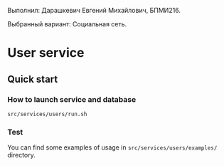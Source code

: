 Выполнил: Дарашкевич Евгений Михайлович, БПМИ216.

Выбранный вариант: Социальная сеть.

# User service

## Quick start

### How to launch service and database

```
src/services/users/run.sh
```

### Test

You can find some examples of usage in `src/services/users/examples/` directory.
